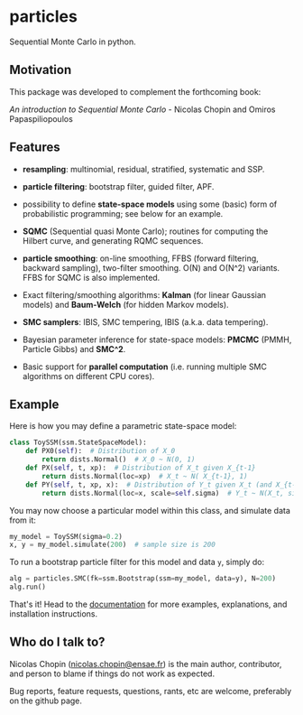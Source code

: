 # particles #

Sequential Monte Carlo in python. 

## Motivation ##

This package was developed to complement the forthcoming book:

*An introduction to Sequential Monte Carlo* - Nicolas Chopin and Omiros Papaspiliopoulos

## Features ##

* **resampling**: multinomial, residual, stratified, systematic and SSP. 

* **particle filtering**: bootstrap filter, guided filter, APF.

* possibility to define  **state-space models** using some (basic) form of 
  probabilistic programming; see below for an example. 

* **SQMC** (Sequential quasi Monte Carlo);  routines for computing the Hilbert curve, 
  and generating RQMC sequences. 

* **particle smoothing**: on-line smoothing, FFBS (forward filtering, backward
  sampling), two-filter smoothing. O(N) and O(N^2) variants. 
  FFBS for SQMC is also implemented. 

* Exact filtering/smoothing algorithms: **Kalman** (for linear Gaussian models) 
and **Baum-Welch** (for hidden Markov models).

* **SMC samplers**: IBIS, SMC tempering, IBIS (a.k.a. data tempering). 

* Bayesian parameter inference for state-space models: **PMCMC** (PMMH, Particle Gibbs) 
  and **SMC^2**. 

* Basic support for **parallel computation** (i.e. running multiple SMC algorithms 
on different CPU cores). 

## Example ##

Here is how you may define a parametric state-space model: 

```python
class ToySSM(ssm.StateSpaceModel):
    def PX0(self):  # Distribution of X_0 
        return dists.Normal()  # X_0 ~ N(0, 1)
    def PX(self, t, xp):  # Distribution of X_t given X_{t-1}
        return dists.Normal(loc=xp)  # X_t ~ N( X_{t-1}, 1)
    def PY(self, t, xp, x):  # Distribution of Y_t given X_t (and X_{t-1}) 
        return dists.Normal(loc=x, scale=self.sigma)  # Y_t ~ N(X_t, sigma^2)
```

You may now choose a particular model within this class, and simulate data from it:

```python
my_model = ToySSM(sigma=0.2)
x, y = my_model.simulate(200)  # sample size is 200
```

To run a bootstrap particle filter for this model and data `y`, simply do:

```python
alg = particles.SMC(fk=ssm.Bootstrap(ssm=my_model, data=y), N=200)
alg.run()
```

That's it! Head to the
[documentation](https://particles-sequential-monte-carlo-in-python.readthedocs.io/en/latest/) 
for more examples, explanations, and installation instructions. 

## Who do I talk to? ##

Nicolas Chopin (nicolas.chopin@ensae.fr) is the main author, contributor, and 
person to blame if things do not work as expected. 

Bug reports, feature requests, questions, rants, etc are welcome, preferably 
on the github page. 
